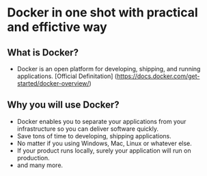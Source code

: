 # Docker in one shot with practical and effictive way

## What is Docker?
- Docker is an open platform for developing, shipping, and running applications. [Official Definitation] (https://docs.docker.com/get-started/docker-overview/)

## Why you will use Docker?
- Docker enables you to separate your applications from your infrastructure so you can deliver software quickly.
- Save tons of time to developing, shipping applications.
- No matter if you using Windows, Mac, Linux or whatever else.
- If your product runs locally, surely your application will run on production.
- and many more.